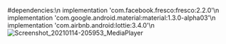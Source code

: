 #dependencies:\n
implementation 'com.facebook.fresco:fresco:2.2.0'\n
implementation 'com.google.android.material:material:1.3.0-alpha03'\n
implementation 'com.airbnb.android:lottie:3.4.0'\n
![Screenshot_20210114-205953_MediaPlayer](https://user-images.githubusercontent.com/50912029/104636722-75768f80-56ac-11eb-8868-e7bcc450e652.jpg)
